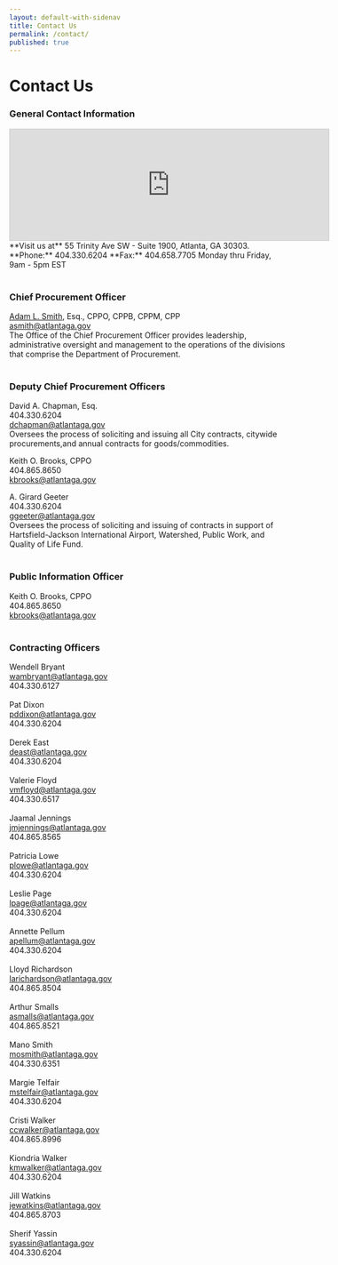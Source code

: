 ```yaml
---
layout: default-with-sidenav
title: Contact Us
permalink: /contact/
published: true
---
```


# Contact Us

### General Contact Information

<iframe src="https://www.google.com/maps/embed?pb=!1m18!1m12!1m3!1d3317.517848309522!2d-84.38923999999999!3d33.74728179999998!2m3!1f0!2f0!3f0!3m2!1i1024!2i768!4f13.1!3m3!1m2!1s0x88f5039b33ce999f%3A0x6ce88a2f4a8e54c9!2sTrinity+Avenue+Conn+SW%2C+Atlanta%2C+GA+30334!5e0!3m2!1sen!2sus!4v1410892644708" width="575" height="200" frameborder="0" style="border:1px solid #ccc;"></iframe>
**Visit us at** 55 Trinity Ave SW - Suite 1900, Atlanta, GA 30303.  
**Phone:** 404.330.6204  **Fax:** 404.658.7705  
Monday thru Friday, 9am - 5pm EST
<br><br>

### Chief Procurement Officer
[Adam L. Smith](http://www.atlantaga.gov/index.aspx?page=488), Esq., CPPO, CPPB, CPPM, CPP  
[asmith@atlantaga.gov](mailto:asmith@atlantaga.gov "Email Adam Smith, Chief Procurement Officer")  
The Office of the Chief Procurement Officer provides leadership, administrative oversight and management to the operations of the divisions that comprise the Department of Procurement.
<br><br>

### Deputy Chief Procurement Officers
David A. Chapman, Esq.  
404.330.6204  
[dchapman@atlantaga.gov](mailto:dchapman@atlantaga.gov "Email David A. Chapman, Deputy Chief Procurement Officer")  
Oversees the process of soliciting and issuing all City contracts, citywide procurements,and annual contracts for goods/commodities.

Keith O. Brooks, CPPO  
404.865.8650  
[kbrooks@atlantaga.gov](mailto:kbrooks@atlantaga.gov "Email Keith Brooks, Deputy Chief Procurement Officer")

A. Girard Geeter  
404.330.6204  
[ggeeter@atlantaga.gov](mailto:ggeeter@atlantaga.gov "Email A. Girard Geeter, Deputy Chief Procurement Officer")  
Oversees the process of soliciting and issuing of contracts in support of Hartsfield-Jackson International Airport, Watershed, Public Work, and Quality of Life Fund.
<br><br>

### Public Information Officer
Keith O. Brooks, CPPO  
404.865.8650  
[kbrooks@atlantaga.gov](mailto:kbrooks@atlantaga.gov "Email Keith Brooks, Deputy Chief Procurement Officer")
<br><br>

### Contracting Officers
Wendell Bryant  
[wambryant@atlantaga.gov](mailto:wambryant@atlantaga.gov "Email Wendell Bryant, Contracting officer")  
404.330.6127
<br><br>
Pat Dixon  
[pddixon@atlantaga.gov](mailto:pddixon@atlantaga.gov "Email Pat Dixon, Contracting officer")  
404.330.6204
<br><br>
Derek East  
[deast@atlantaga.gov](mailto:deast@atlantaga.gov "Email Derek East, Contracting officer")  
404.330.6204
<br><br>
Valerie Floyd  
[vmfloyd@atlantaga.gov](mailto:vmfloyd@atlantaga.gov "Email Valerie Floyd, Contracting officer")  
404.330.6517
<br><br>
Jaamal Jennings  
[jmjennings@atlantaga.gov](mailto:atlantaga.gov "Email Jaamal Jennings, Contracting officer")  
404.865.8565
<br><br>
Patricia Lowe  
[plowe@atlantaga.gov](mailto:plowe@atlantaga.gov "Email Patricia Lowe, Contracting officer")  
404.330.6204
<br><br>
Leslie Page  
[lpage@atlantaga.gov](mailto:lpage@atlantaga.gov "Email Leslie Page, Contracting officer")  
404.330.6204
<br><br>
Annette Pellum  
[apellum@atlantaga.gov](mailto:apellum@atlantaga.gov "Email Annette Pellum, Contracting officer")  
404.330.6204
<br><br>
Lloyd Richardson  
[larichardson@atlantaga.gov](mailto:larichardson@atlantaga.gov "Email Lloyd Richardson, Contracting officer")  
404.865.8504
<br><br>
Arthur Smalls  
[asmalls@atlantaga.gov](mailto:asmalls@atlantaga.gov "Email Arthur Smalls, Contracting officer")  
404.865.8521
<br><br>
Mano Smith  
[mosmith@atlantaga.gov](mailto:mosmith@atlantaga.gov "Email Mano Smith, Contracting officer")  
404.330.6351
<br><br>
Margie Telfair  
[mstelfair@atlantaga.gov](mailto:mstelfair@atlantaga.gov "Email Margie Telfair, Contracting officer")  
404.330.6204
<br><br>
Cristi Walker  
[ccwalker@atlantaga.gov](mailto:ccwalker@atlantaga.gov "Email Cristi Walker, Contracting officer")  
404.865.8996
<br><br>
Kiondria Walker  
[kmwalker@atlantaga.gov](mailto:kmwalker@atlantaga.gov "Email Kiondria Walker, Contracting officer")  
404.330.6204
<br><br>
Jill Watkins  
[jewatkins@atlantaga.gov](mailto:jewatkins@atlantaga.gov "Email Jill Watkins, Contracting officer")  
404.865.8703
<br><br>
Sherif Yassin  
[syassin@atlantaga.gov](mailto:syassin@atlantaga.gov "Email Sherif Yassin, Contracting officer")  
404.330.6204
